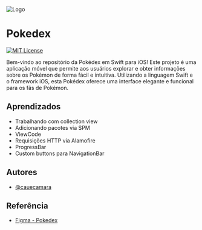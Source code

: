 
![Logo](https://static.wikia.nocookie.net/pokemon/images/5/5c/Gen_I_Pokedex.png)


# Pokedex

[![MIT License](https://img.shields.io/badge/License-MIT-green.svg)](https://choosealicense.com/licenses/mit/)

Bem-vindo ao repositório da Pokédex em Swift para iOS! Este projeto é uma aplicação móvel que permite aos usuários explorar e obter informações sobre os Pokémon de forma fácil e intuitiva. Utilizando a linguagem Swift e o framework iOS, esta Pokédex oferece uma interface elegante e funcional para os fãs de Pokémon.




## Aprendizados

* Trabalhando com collection view
* Adicionando pacotes via SPM
* ViewCode
* Requisições HTTP via Alamofire
* ProgressBar
* Custom buttons para NavigationBar


## Autores

- [@cauecamara](https://www.github.com/cauecamara)


## Referência

 - [Figma - Pokedex](https://www.figma.com/file/87Tz9Ruy2UqyYD6ZUavVE1/Pok%C3%A9dex-(Community))


